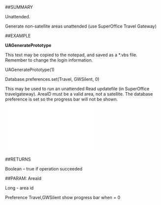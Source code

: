 

##SUMMARY

Unattended. 

Generate non-satellite areas unattended (use SuperOffice Travel Gateway)


##EXAMPLE

**UAGeneratePrototype**

This text may be copied to the notepad, and saved as a *.vbs file. Remember to change the login information.



UAGeneratePrototype(1)

Database.preferences.set(Travel, GWSilent, 0) 



This may be used to run an unattended Read updatefile (in SuperOffice travelgateway). AreaID must be a valid area, not a satellite. The database preference is set so the progress bar will not be shown.

![](../../Examples/vbs/SOTravelInfoInterface.UAGeneratePrototype.vbs.txt)




##RETURNS

Boolean – true if operation succeeded





##PARAM: AreaId

Long - area id

Preference Travel,GWSilent show progress bar when =  0



